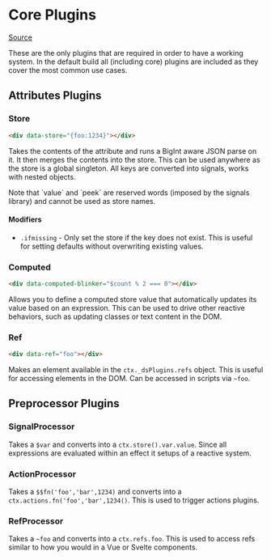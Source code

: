 # Core Plugins

[Source](https://github.com/starfederation/datastar/blob/main/packages/library/src/lib/plugins/core.ts)

These are the only plugins that are required in order to have a working system. In the default build all (including core) plugins are included as they cover the most common use cases.

## Attributes Plugins

### Store

```html
<div data-store="{foo:1234}"></div>
```

Takes the contents of the attribute and runs a BigInt aware JSON parse on it. It then merges the contents into the store. This can be used anywhere as the store is a global singleton. All keys are converted into signals, works with nested objects.

<div class="alert alert-info">
    <p>
        Note that `value` and `peek` are reserved words (imposed by the signals library) and cannot be used as store names.
    </p> 
</div>

#### Modifiers

- `.ifmissing` - Only set the store if the key does not exist. This is useful for setting defaults without overwriting existing values.

### Computed

```html
<div data-computed-blinker="$count % 2 === 0"></div>
```

Allows you to define a computed store value that automatically updates its value based on an expression. This can be used to drive other reactive behaviors, such as updating classes or text content in the DOM.

### Ref

```html
<div data-ref="foo"></div>
```

Makes an element available in the `ctx._dsPlugins.refs` object. This is useful for accessing elements in the DOM. Can be accessed in scripts via `~foo`.

## Preprocessor Plugins

### SignalProcessor

Takes a `$var` and converts into a `ctx.store().var.value`. Since all expressions are evaluated within an effect it setups of a reactive system.

### ActionProcessor

Takes a `$$fn('foo','bar',1234)` and converts into a `ctx.actions.fn('foo','bar',1234()`. This is used to trigger actions plugins.

### RefProcessor

Takes a `~foo` and converts into a `ctx.refs.foo`. This is used to access refs similar to how you would in a Vue or Svelte components.

